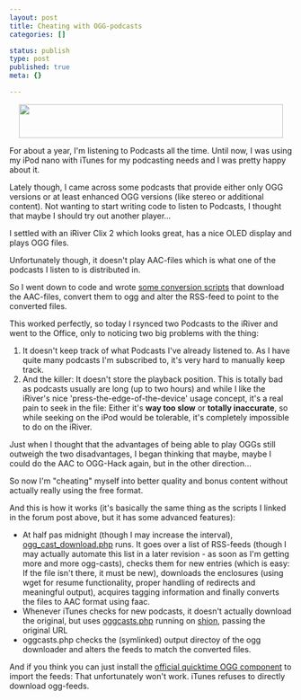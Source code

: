 ```yaml
---
layout: post
title: Cheating with OGG-podcasts
categories: []

status: publish
type: post
published: true
meta: {}

---
```

<center><!-- s9ymdb:24 --><img width='470' height='60' style="border: 0px; padding-left: 5px; padding-right: 5px;" src="/uploads/ogg.png" alt="" /></center>
<p>For about a year, I'm listening to Podcasts all the time. Until now, I was using my iPod nano with iTunes for my podcasting needs and I was pretty happy about it.</p>
<p>Lately though, I came across some podcasts that provide either only OGG versions or at least enhanced OGG versions (like stereo or additional content). Not wanting to start writing code to listen to Podcasts, I thought that maybe I should try out another player...</p>
<p>I settled with an iRiver Clix 2 which looks great, has a nice OLED display and plays OGG files.</p>
<p>Unfortunately though, it doesn't play AAC-files which is what one of the podcasts I listen to is distributed in.</p>
<p>So I went down to code and wrote <a href="http://www.worldofwarcast.com/forums/showthread.php?t=871">some conversion scripts</a> that download the AAC-files, convert them to ogg and alter the RSS-feed to point to the converted files.</p>
<p>This worked perfectly, so today I rsynced two Podcasts to the iRiver and went to the Office, only to noticing two big problems with the thing:</p>
<ol>
    <li>It doesn't keep track of what Podcasts I've already listened to. As I have quite many podcasts I'm subscribed to, it's very hard to manually keep track.</li>
    <li>And the killer: It doesn't store the playback position. This is totally bad as podcasts usually are long (up to two hours) and while I like the iRiver's nice 'press-the-edge-of-the-device' usage concept, it's a real pain to seek in the file: Either it's <b>way too slow</b> or <b>totally inaccurate</b>, so while seeking on the iPod would be tolerable, it's completely impossible to do on the iRiver.</li>
</ol>
<p>Just when I thought that the advantages of being able to play OGGs still outweigh the two disadvantages, I began thinking that maybe, maybe I could do the AAC to OGG-Hack again, but in the other direction...</p>
<p>So now I'm "cheating" myself into better quality and bonus content without actually really using the free format.</p>
<p>And this is how it works (it's basically the same thing as the scripts I linked in the forum post above, but it has some advanced features):</p>
<ul>
    <li>At half pas midnight (though I may increase the interval), <a href="http://www.lipfi.ch/ogg_cast_download.phps">ogg_cast_download.php</a> runs. It goes over a list of RSS-feeds (though I may actually automate this list in a later revision - as soon as I'm getting more and more ogg-casts), checks them for new entries (which is easy: If the file isn't there, it must be new), downloads the enclosures (using wget for resume functionality, proper handling of redirects and meaningful output), acquires tagging information and finally converts the files to AAC format using faac.</li>
    <li>Whenever iTunes checks for new podcasts, it doesn't actually download the original, but uses <a href="http://www.lipfi.ch/oggcasts.phps">oggcasts.php</a> running on <a href="/archives/291-Computers-under-my-command-Issue-1-shion.html">shion</a>, passing the original URL</li>
    <li>oggcasts.php checks the (symlinked) output directoy of the ogg downloader and alters the feeds to match the converted files.</li>
</ul>
<p>And if you think you can just install the <a href="http://www.xiph.org/quicktime/">official quicktime OGG component</a> to import the feeds: That unfortunately won't work. iTunes refuses to directly download ogg-feeds.</p>
